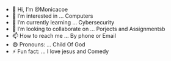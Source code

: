 - 👋 Hi, I’m @Monicacoe
- 👀 I’m interested in ... Computers 
- 🌱 I’m currently learning ... Cybersecurity 
- 💞️ I’m looking to collaborate on ... Porjects and Assignmentsb
- 📫 How to reach me ... By phone or Email
- 😄 Pronouns: ... Child Of God
- ⚡ Fun fact: ... I love jesus and Comedy 

<!---
Monicacoe/Monicacoe is a ✨ special ✨ repository because its `README.md` (this file) appears on your GitHub profile.
You can click the Preview link to take a look at your changes.
--->
